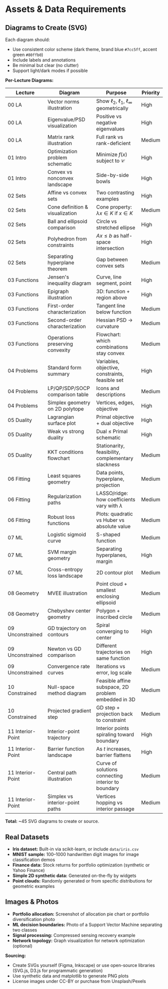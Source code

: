 # Assets & Data Requirements

## Diagrams to Create (SVG)

Each diagram should:
- Use consistent color scheme (dark theme, brand blue `#7cc5ff`, accent green `#80ffb0`)
- Include labels and annotations
- Be minimal but clear (no clutter)
- Support light/dark modes if possible

**Per-Lecture Diagrams:**

| Lecture | Diagram | Purpose | Priority |
|---------|---------|---------|----------|
| 00 LA | Vector norms illustration | Show $\ell_2$, $\ell_1$, $\ell_\infty$ geometrically | High |
| 00 LA | Eigenvalue/PSD visualization | Positive vs negative eigenvalues | High |
| 00 LA | Matrix rank illustration | Full rank vs rank-deficient | Medium |
| 01 Intro | Optimization problem schematic | Minimize $f(x)$ subject to $\mathcal{C}$ | High |
| 01 Intro | Convex vs nonconvex landscape | Side-by-side bowls | High |
| 02 Sets | Affine vs convex sets | Two contrasting examples | High |
| 02 Sets | Cone definition & visualization | Cone property: $\lambda x \in K$ if $x \in K$ | Medium |
| 02 Sets | Ball and ellipsoid comparison | Circle vs stretched ellipse | High |
| 02 Sets | Polyhedron from constraints | $Ax \leq b$ as half-space intersection | High |
| 02 Sets | Separating hyperplane theorem | Gap between convex sets | Medium |
| 03 Functions | Jensen's inequality diagram | Curve, line segment, point | High |
| 03 Functions | Epigraph illustration | 3D: function + region above | High |
| 03 Functions | First-order characterization | Tangent line below function | Medium |
| 03 Functions | Second-order characterization | Hessian PSD → curvature | Medium |
| 03 Functions | Operations preserving convexity | Flowchart: which combinations stay convex | Medium |
| 04 Problems | Standard form summary | Variables, objective, constraints, feasible set | High |
| 04 Problems | LP/QP/SDP/SOCP comparison table | Icons and descriptions | Medium |
| 04 Problems | Simplex geometry on 2D polytope | Vertices, edges, objective | High |
| 05 Duality | Lagrangian surface plot | Primal objective + dual objective | High |
| 05 Duality | Weak vs strong duality | Dual ≤ Primal schematic | High |
| 05 Duality | KKT conditions flowchart | Stationarity, feasibility, complementary slackness | Medium |
| 06 Fitting | Least squares geometry | Data points, hyperplane, projection | Medium |
| 06 Fitting | Regularization paths | LASSO/ridge: how coefficients vary with $\lambda$ | Medium |
| 06 Fitting | Robust loss functions | Plots: quadratic vs Huber vs absolute value | Medium |
| 07 ML | Logistic sigmoid curve | S-shaped function | Medium |
| 07 ML | SVM margin geometry | Separating hyperplanes, margin | High |
| 07 ML | Cross-entropy loss landscape | 2D contour plot | Medium |
| 08 Geometry | MVEE illustration | Point cloud + smallest enclosing ellipsoid | Medium |
| 08 Geometry | Chebyshev center geometry | Polygon + inscribed circle | Medium |
| 09 Unconstrained | GD trajectory on contours | Spiral converging to center | High |
| 09 Unconstrained | Newton vs GD comparison | Different trajectories on same function | High |
| 09 Unconstrained | Convergence rate curves | Iterations vs error, log scale | Medium |
| 10 Constrained | Null-space method diagram | Feasible affine subspace, 2D problem embedded in 3D | Medium |
| 10 Constrained | Projected gradient step | GD step + projection back to constraint | Medium |
| 11 Interior-Point | Interior-point trajectory | Interior points spiraling toward boundary | High |
| 11 Interior-Point | Barrier function landscape | As $t$ increases, barrier flattens | High |
| 11 Interior-Point | Central path illustration | Curve of solutions connecting interior to boundary | Medium |
| 11 Interior-Point | Simplex vs interior-point paths | Vertices hopping vs interior passage | Medium |

**Total:** ~45 SVG diagrams to create or source.

## Real Datasets

- **Iris dataset:** Built-in via scikit-learn, or include `data/iris.csv`
- **MNIST sample:** 100–1000 handwritten digit images for image classification demos
- **Finance data:** Stock returns for portfolio optimization (synthetic or Yahoo Finance)
- **Simple 2D synthetic data:** Generated on-the-fly by widgets
- **Point clouds:** Randomly generated or from specific distributions for geometric examples

## Images & Photos

- **Portfolio allocation:** Screenshot of allocation pie chart or portfolio diversification photo
- **ML decision boundaries:** Photo of a Support Vector Machine separating two classes
- **Signal processing:** Compressed sensing recovery example
- **Network topology:** Graph visualization for network optimization (optional)

**Sourcing:**
- Create SVGs yourself (Figma, Inkscape) or use open-source libraries (SVG.js, D3.js for programmatic generation)
- Use synthetic data and matplotlib to generate PNG plots
- License images under CC-BY or purchase from Unsplash/Pexels
